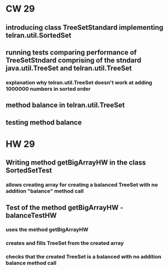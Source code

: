 # CW 29
## introducing class TreeSetStandard implementing telran.util.SortedSet
## running tests comparing performance of TreeSetStndard comprising of the stndard java.util.TreeSet and telran.util.TreeSet
### explanation why telran.util.TreeSet doesn't work at adding 1000000 numbers in sorted order
## method balance in telran.util.TreeSet
## testing method balance



# HW 29
## Writing method getBigArrayHW in the class SortedSetTest
### allows creating array for creating a balanced TreeSet with no addition "balance" method call
## Test of the method getBigArrayHW - balanceTestHW 
### uses the method getBigArrayHW
### creates and fills TreeSet from the created array
### checks that the created TreeSet is a balanced with no addition balance method call

